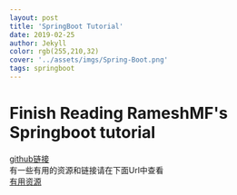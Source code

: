 ```yaml
---
layout: post
title: 'SpringBoot Tutorial'
date: 2019-02-25
author: Jekyll
color: rgb(255,210,32)
cover: '../assets/imgs/Spring-Boot.png'
tags: springboot
---
```

# Finish Reading RameshMF's Springboot tutorial  
[github链接](https://github.com/justStarNew/spring-boot-tutorial)  
有一些有用的资源和链接请在下面Url中查看  
[有用资源](https://github.com/justStarNew/spring-boot-tutorial/tree/spring-boot-tutorial-dev) 